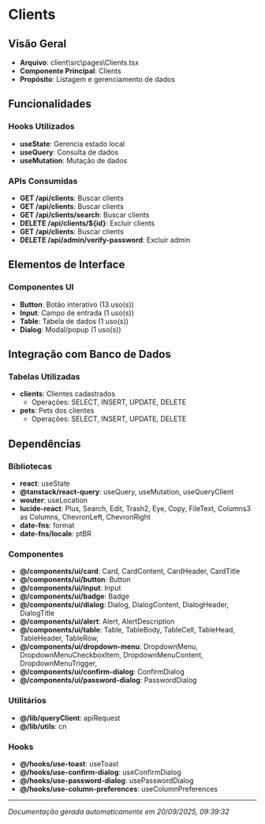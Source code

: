 # Clients

## Visão Geral
- **Arquivo**: client\src\pages\Clients.tsx
- **Componente Principal**: Clients
- **Propósito**: Listagem e gerenciamento de dados

## Funcionalidades

### Hooks Utilizados
- **useState**: Gerencia estado local
- **useQuery**: Consulta de dados
- **useMutation**: Mutação de dados

### APIs Consumidas
- **GET /api/clients**: Buscar clients
- **GET /api/clients**: Buscar clients
- **GET /api/clients/search**: Buscar clients
- **DELETE /api/clients/${id}**: Excluir clients
- **GET /api/clients**: Buscar clients
- **DELETE /api/admin/verify-password**: Excluir admin

## Elementos de Interface

### Componentes UI
- **Button**: Botão interativo (13 uso(s))
- **Input**: Campo de entrada (1 uso(s))
- **Table**: Tabela de dados (1 uso(s))
- **Dialog**: Modal/popup (1 uso(s))

## Integração com Banco de Dados

### Tabelas Utilizadas
- **clients**: Clientes cadastrados
  - Operações: SELECT, INSERT, UPDATE, DELETE
- **pets**: Pets dos clientes
  - Operações: SELECT, INSERT, UPDATE, DELETE



## Dependências

### Bibliotecas
- **react**: useState
- **@tanstack/react-query**: useQuery, useMutation, useQueryClient
- **wouter**: useLocation
- **lucide-react**: Plus, Search, Edit, Trash2, Eye, Copy, FileText, Columns3 as Columns, ChevronLeft, ChevronRight
- **date-fns**: format
- **date-fns/locale**: ptBR

### Componentes
- **@/components/ui/card**: Card, CardContent, CardHeader, CardTitle
- **@/components/ui/button**: Button
- **@/components/ui/input**: Input
- **@/components/ui/badge**: Badge
- **@/components/ui/dialog**: Dialog, DialogContent, DialogHeader, DialogTitle
- **@/components/ui/alert**: Alert, AlertDescription
- **@/components/ui/table**: Table, TableBody, TableCell, TableHead, TableHeader, TableRow, 
- **@/components/ui/dropdown-menu**: DropdownMenu, DropdownMenuCheckboxItem, DropdownMenuContent, DropdownMenuTrigger, 
- **@/components/ui/confirm-dialog**: ConfirmDialog
- **@/components/ui/password-dialog**: PasswordDialog

### Utilitários
- **@/lib/queryClient**: apiRequest
- **@/lib/utils**: cn

### Hooks
- **@/hooks/use-toast**: useToast
- **@/hooks/use-confirm-dialog**: useConfirmDialog
- **@/hooks/use-password-dialog**: usePasswordDialog
- **@/hooks/use-column-preferences**: useColumnPreferences

---
*Documentação gerada automaticamente em 20/09/2025, 09:39:32*